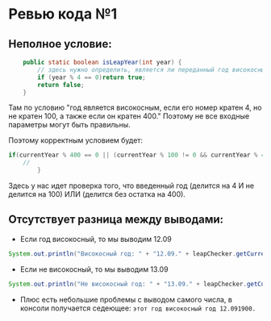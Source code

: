 # Ревью кода №1
## Неполное условие:
```java
    public static boolean isLeapYear(int year) {
        // здесь нужно определить, является ли переданный год високосным
        if (year % 4 == 0)return true;
        return false;
    }
```

Там по условию "год является високосным, если его номер кратен 4, но не кратен 100, а также если он кратен 400."
Поэтому не все входные параметры могут быть правильны.

Поэтому корректным условием будет:
```java
if(currentYear % 400 == 0 || (currentYear % 100 != 0 && currentYear % 4 == 0)){
    //
        }
```

Здесь у нас идет проверка того, что введенный год (делится на 4 И не делится на 100) ИЛИ (делится без остатка на 400).

## Отсутствует разница между выводами:
- Если год високосный, то мы выводим 12.09
```java
System.out.println("Високосный год: " + "12.09." + leapChecker.getCurrentYear());
```
- Если не високосный, то мы выводим 13.09
```java
System.out.println("Не високосный год: " + "13.09." + leapChecker.getCurrentYear());
```
- Плюс есть небольшие проблемы с выводом самого числа, в консоли получается седеющее: `этот год високосный год 12.091900.`